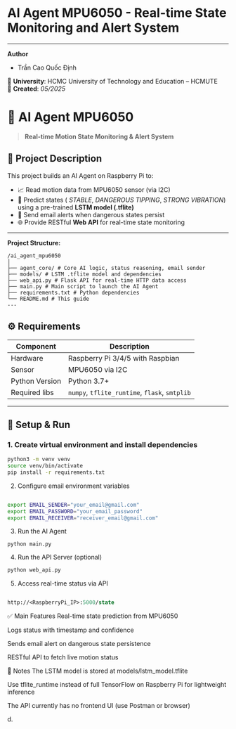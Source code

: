 # AI Agent MPU6050 - Real-time State Monitoring and Alert System

---
**Author**  
- Trần Cao Quốc Định 

📍 **University**: HCMC University of Technology and Education – HCMUTE  
📅 **Created**: *05/2025*

# 🤖 AI Agent MPU6050  
> **Real-time Motion State Monitoring & Alert System**

## 📌 Project Description
This project builds an AI Agent on Raspberry Pi to:
- 📈 Read motion data from MPU6050 sensor (via I2C)
- 🧠 Predict states ( *STABLE*, *DANGEROUS TIPPING*, *STRONG VIBRATION*) using a pre-trained **LSTM model (.tflite)**
- 📧 Send email alerts when dangerous states persist
- 🌐 Provide RESTful **Web API** for real-time state monitoring

---


**Project Structure:**
```
/ai_agent_mpu6050
│
├── agent_core/ # Core AI logic, status reasoning, email sender
├── models/ # LSTM .tflite model and dependencies
├── web_api.py # Flask API for real-time HTTP data access
├── main.py # Main script to launch the AI Agent
├── requirements.txt # Python dependencies
└── README.md # This guide
---
```
## ⚙️ Requirements

| Component        | Description                      |
|------------------|----------------------------------|
| Hardware         | Raspberry Pi 3/4/5 with Raspbian |
| Sensor           | MPU6050 via I2C                  |
| Python Version   | Python 3.7+                      |
| Required libs    | `numpy`, `tflite_runtime`, `flask`, `smtplib` |

---

## 🚀 Setup & Run

### 1. Create virtual environment and install dependencies
```bash
python3 -m venv venv
source venv/bin/activate
pip install -r requirements.txt
```
2. Configure email environment variables
```bash

export EMAIL_SENDER="your_email@gmail.com"
export EMAIL_PASSWORD="your_email_password"
export EMAIL_RECEIVER="receiver_email@gmail.com"
```
3. Run the AI Agent
```
python main.py
```
4. Run the API Server (optional)
```bash
python web_api.py
```
5. Access real-time status via API
```perl

http://<RaspberryPi_IP>:5000/state
```
✅ Main Features
Real-time state prediction from MPU6050

Logs status with timestamp and confidence

Sends email alert on dangerous state persistence

RESTful API to fetch live motion status

📝 Notes
The LSTM model is stored at models/lstm_model.tflite

Use tflite_runtime instead of full TensorFlow on Raspberry Pi for lightweight inference

The API currently has no frontend UI (use Postman or browser)

d.


